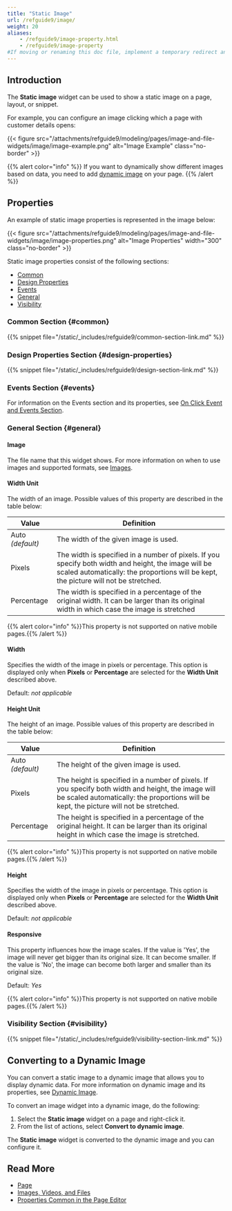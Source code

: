 ```yaml
---
title: "Static Image"
url: /refguide9/image/
weight: 20
aliases:
    - /refguide9/image-property.html
    - /refguide9/image-property
#If moving or renaming this doc file, implement a temporary redirect and let the respective team know they should update the URL in the product. See Mapping to Products for more details.
---
```


## Introduction

The **Static image** widget can be used to show a static image on a page, layout, or snippet.

For example, you can configure an image clicking which a page with customer details opens:

{{< figure src="/attachments/refguide9/modeling/pages/image-and-file-widgets/image/image-example.png" alt="Image Example" class="no-border" >}}

{{% alert color="info" %}}
If you want to dynamically show different images based on data, you need to add [dynamic image](/refguide9/image-viewer/) on your page.
{{% /alert %}}

## Properties

An example of static image properties is represented in the image below:

{{< figure src="/attachments/refguide9/modeling/pages/image-and-file-widgets/image/image-properties.png" alt="Image Properties"   width="300"  class="no-border" >}}

Static image properties consist of the following sections:

* [Common](#common)
* [Design Properties](#design-properties)
* [Events](/refguide9/events/)
* [General](#general)
* [Visibility](#visibility)

### Common Section {#common}

{{% snippet file="/static/_includes/refguide9/common-section-link.md" %}}

### Design Properties Section {#design-properties}

{{% snippet file="/static/_includes/refguide9/design-section-link.md" %}} 

### Events Section {#events}

For information on the Events section and its properties, see [On Click Event and Events Section](/refguide9/on-click-event/). 

### General Section {#general}

#### Image

The file name that this widget shows. For more information on when to use images and supported formats, see [Images](/refguide9/images/).

#### Width Unit

The width of an image. Possible values of this property are described in the table below:

| Value      | Definition                                                   |
| ---------- | ------------------------------------------------------------ |
| Auto  *(default)*       | The width of the given image is used.                        |
| Pixels     | The width is specified in a number of pixels. If you specify both width and height, the image will be scaled automatically: the proportions will be kept, the picture will not be stretched. |
| Percentage | The width is specified in a percentage of the original width. It can be larger than its original width in which case the image is stretched |

{{% alert color="info" %}}This property is not supported on native mobile pages.{{% /alert %}}

#### Width

Specifies the width of the image in pixels or percentage. This option is displayed only when **Pixels** or **Percentage** are selected for the **Width Unit** described above. 

Default: *not applicable*

#### Height Unit

The height of an image. Possible values of this property are described in the table below: 

| Value      | Definition                                                   |
| ---------- | ------------------------------------------------------------ |
| Auto  *(default)*       | The height of the given image is used.                       |
| Pixels     | The height is specified in a number of pixels. If you specify both width and height, the image will be scaled automatically: the proportions will be kept, the picture will not be stretched. |
| Percentage | The height is specified in a percentage of the original height. It can be larger than its original height in which case the image is stretched. |

{{% alert color="info" %}}This property is not supported on native mobile pages.{{% /alert %}}

#### Height

Specifies the width of the image in pixels or percentage. This option is displayed only when **Pixels** or **Percentage** are selected for the **Width Unit** described above. 

Default: *not applicable*

#### Responsive

This property influences how the image scales. If the value is 'Yes', the image will never get bigger than its original size. It can become smaller. If the value is 'No', the image can become both larger and smaller than its original size.

Default: *Yes*

{{% alert color="info" %}}This property is not supported on native mobile pages.{{% /alert %}}

### Visibility Section {#visibility}

{{% snippet file="/static/_includes/refguide9/visibility-section-link.md" %}}

## Converting to a Dynamic Image

You can convert a static image to a dynamic image that allows you to display dynamic data. For more information on dynamic image and its properties, see [Dynamic Image](/refguide9/image-viewer/). 

To convert an image widget into a dynamic image, do the following:

1. Select the **Static image** widget on a page and right-click it.
2. From the list of actions, select **Convert to dynamic image**. 

The **Static image** widget is converted to the dynamic image and you can configure it. 

## Read More

* [Page](/refguide9/page/)
* [Images, Videos, and Files](/refguide9/image-and-file-widgets/)
* [Properties Common in the Page Editor](/refguide9/common-widget-properties/)
